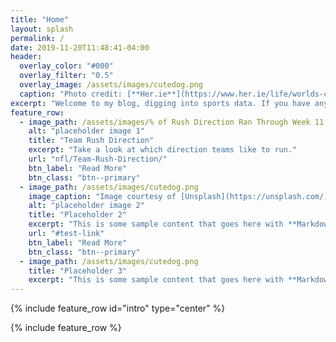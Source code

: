 ```yaml
---
title: "Home"
layout: splash
permalink: /
date: 2019-11-20T11:48:41-04:00
header:
  overlay_color: "#000"
  overlay_filter: "0.5"
  overlay_image: /assets/images/cutedog.png
  caption: "Photo credit: [**Her.ie**](https://www.her.ie/life/worlds-cutest-dog-died-broken-heart-446157)"
excerpt: "Welcome to my blog, digging into sports data. If you have any questions message me on twitter @ViralViz"
feature_row:
  - image_path: /assets/images/% of Rush Direction Ran Through Week 11.png
    alt: "placeholder image 1"
    title: "Team Rush Direction"
    excerpt: "Take a look at which direction teams like to run."
    url: "nfl/Team-Rush-Direction/"
    btn_label: "Read More"
    btn_class: "btn--primary"
  - image_path: /assets/images/cutedog.png
    image_caption: "Image courtesy of [Unsplash](https://unsplash.com/)"
    alt: "placeholder image 2"
    title: "Placeholder 2"
    excerpt: "This is some sample content that goes here with **Markdown** formatting."
    url: "#test-link"
    btn_label: "Read More"
    btn_class: "btn--primary"
  - image_path: /assets/images/cutedog.png
    title: "Placeholder 3"
    excerpt: "This is some sample content that goes here with **Markdown** formatting."
---
```


{% include feature_row id="intro" type="center" %}

{% include feature_row %}
